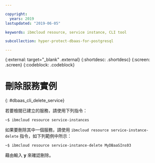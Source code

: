 ```yaml
---

copyright:
  years: 2019
lastupdated: "2019-06-05"

keywords: ibmcloud resource, service instance, CLI tool

subcollection: hyper-protect-dbaas-for-postgresql

---
```


{:external: target="_blank" .external}
{:shortdesc: .shortdesc}
{:screen: .screen}
{:codeblock: .codeblock}


# 刪除服務實例
{: #dbaas_cli_delete_service}

若要檢閱已建立的服務，請使用下列指令：

<pre><code class="hljs">~$ ibmcloud resource service-instances
</code></pre>

如果要刪除其中一個服務，請使用 `ibmcloud resource service-instance-delete` 指令，如下列範例中所示：

<pre><code class="hljs">~$ ibmcloud resource service-instance-delete MyDBaaSIns03
</code></pre>

藉由輸入 **y** 來確認刪除。
